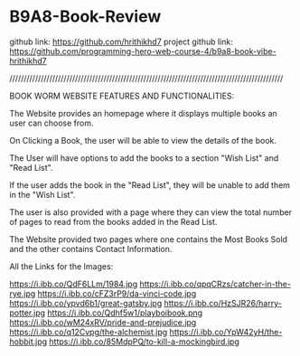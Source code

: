 # B9A8-Book-Review

github link: https://github.com/hrithikhd7
project github link: https://github.com/programming-hero-web-course-4/b9a8-book-vibe-hrithikhd7

////////////////////////////////////////////////////////////////////////////////////////////////

BOOK WORM WEBSITE FEATURES AND FUNCTIONALITIES:

The Website provides an homepage where it displays multiple books an user can choose from.

On Clicking a Book, the user will be able to view the details of the book.

The User will have options to add the books to a section "Wish List" and "Read List".

If the user adds the book in the "Read List", they will be unable to add them in the "Wish List".

The user is also provided with a page where they can view the total number of pages to read from the books added in the Read List.

The Website provided two pages where one contains the Most Books Sold and the other contains Contact Information.

All the Links for the Images:

https://i.ibb.co/QdF6LLm/1984.jpg
https://i.ibb.co/qpqCRzs/catcher-in-the-rye.jpg
https://i.ibb.co/cFZ3rP9/da-vinci-code.jpg
https://i.ibb.co/ypvd6b1/great-gatsby.jpg
https://i.ibb.co/HzSJR26/harry-potter.jpg
https://i.ibb.co/Qdhf5w1/playboibook.png
https://i.ibb.co/wM24xRV/pride-and-prejudice.jpg
https://i.ibb.co/q12Cvpg/the-alchemist.jpg
https://i.ibb.co/YpW42yH/the-hobbit.jpg
https://i.ibb.co/85MdpPQ/to-kill-a-mockingbird.jpg
